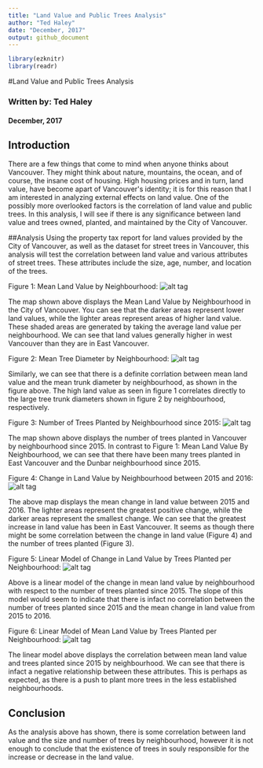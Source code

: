 ```yaml
---
title: "Land Value and Public Trees Analysis"
author: "Ted Haley"
date: "December, 2017"
output: github_document
---
```


```r
library(ezknitr)
library(readr)
```



#Land Value and Public Trees Analysis
### Written by: Ted Haley
#### December, 2017

## Introduction
There are a few things that come to mind when anyone thinks about Vancouver. They might think about nature, mountains, the ocean, and of course, the insane cost of housing. High housing prices and in turn, land value, have become apart of Vancouver's identity; it is for this reason that I am interested in analyzing external effects on land value. One of the possibly more overlooked factors is the correlation of land value and public trees. In this analysis, I will see if there is any significance between land value and trees owned, planted, and maintained by the City of Vancouver.

##Analysis
Using the property tax report for land values provided by the City of Vancouver, as well as the dataset for street trees in Vancouver, this analysis will test the correlation between land value and various attributes of street trees. These attributes include the size, age, number, and location of the trees. 

Figure 1: Mean Land Value by Neighbourhood:
![alt tag](../results/tax_val_map.png)

The map shown above displays the Mean Land Value by Neighbourhood in the City of Vancouver. You can see that the darker areas represent lower land values, while the lighter areas represent areas of higher land value. These shaded areas are generated by taking the average land value per neighbourhood. We can see that land values generally higher in west Vancouver than they are in East Vancouver.

Figure 2: Mean Tree Diameter by Neighbourhood:
![alt tag](../results/tree_dia_map.png)

Similarly, we can see that there is a definite corrlation between mean land value and the mean trunk diameter by neighbourhood, as shown in the figure above. The high land value as seen in figure 1 correlates directly to the large tree trunk diameters shown in figure 2 by neighbourhood, respectively. 

Figure 3: Number of Trees Planted by Neighbourhood since 2015:
![alt tag](../results/tree_count_map.png)

The map shown above displays the number of trees planted in Vancouver by neighbourhood since 2015. In contrast to Figure 1: Mean Land Value By Neighbourhood, we can see that there have been many trees planted in East Vancouver and the Dunbar neighbourhood since 2015. 

Figure 4: Change in Land Value by Neighbourhood between 2015 and 2016:
![alt tag](../results/tax_val_ch_map.png)

The above map displays the mean change in land value between 2015 and 2016. The lighter areas represent the greatest positive change, while the darker areas represent the smallest change. We can see that the greatest increase in land value has been in East Vancouver. It seems as though there might be some correlation between the change in land value (Figure 4) and the number of trees planted (Figure 3).


Figure 5: Linear Model of Change in Land Value by Trees Planted per Neighbourhood:
![alt tag](../results/tree_val_ch_plot.png)

Above is a linear model of the change in mean land value by neighbourhood with respect to the number of trees planted since 2015. The slope of this model would seem to indicate that there is infact no correlation between the number of trees planted since 2015 and the mean change in land value from 2015 to 2016.


Figure 6: Linear Model of Mean Land Value by Trees Planted per Neighbourhood:
![alt tag](../results/tree_val_plot.png)

The linear model above displays the correlation between mean land value and trees planted since 2015 by neighbourhood. We can see that there is infact a negative relationship between these attributes. This is perhaps as expected, as there is a push to plant more trees in the less established neighbourhoods.


## Conclusion
As the analysis above has shown, there is some correlation between land value and the size and number of trees by neighbourhood, however it is not enough to conclude that the existence of trees in souly responsible for the increase or decrease in the land value. 

